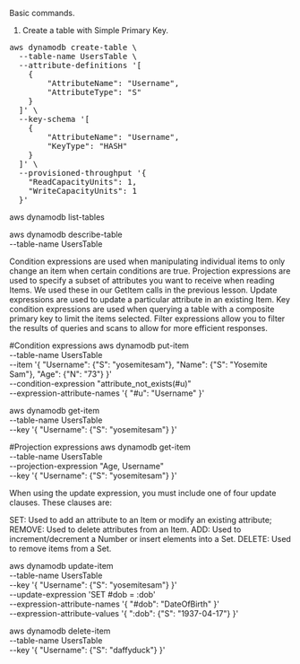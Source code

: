 

Basic commands.

1. Create a table with Simple Primary Key.
<pre>
aws dynamodb create-table \
  --table-name UsersTable \
  --attribute-definitions '[
    {
        "AttributeName": "Username",
        "AttributeType": "S"
    }
  ]' \
  --key-schema '[
    {
        "AttributeName": "Username",
        "KeyType": "HASH"
    }
  ]' \
  --provisioned-throughput '{
    "ReadCapacityUnits": 1,
    "WriteCapacityUnits": 1
  }'
</pre>

aws dynamodb list-tables


aws dynamodb describe-table \
  --table-name UsersTable
  
  
Condition expressions are used when manipulating individual items to only change an item when certain conditions are true.
Projection expressions are used to specify a subset of attributes you want to receive when reading Items. We used these in our GetItem calls in the previous lesson.
Update expressions are used to update a particular attribute in an existing Item.
Key condition expressions are used when querying a table with a composite primary key to limit the items selected.
Filter expressions allow you to filter the results of queries and scans to allow for more efficient responses.

  
#Condition expressions
aws dynamodb put-item \
    --table-name UsersTable \
    --item '{
      "Username": {"S": "yosemitesam"},
      "Name": {"S": "Yosemite Sam"},
      "Age": {"N": "73"}
    }' \
    --condition-expression "attribute_not_exists(#u)" \
    --expression-attribute-names '{
      "#u": "Username"
    }'
	
aws dynamodb get-item \
    --table-name UsersTable \
    --key '{
      "Username": {"S": "yosemitesam"}
    }'

	
#Projection expressions
aws dynamodb get-item \
    --table-name UsersTable \
    --projection-expression "Age, Username" \
    --key '{
      "Username": {"S": "yosemitesam"}
    }'
	

When using the update expression, you must include one of four update clauses. These clauses are:

SET: Used to add an attribute to an Item or modify an existing attribute;
REMOVE: Used to delete attributes from an Item.
ADD: Used to increment/decrement a Number or insert elements into a Set.
DELETE: Used to remove items from a Set.


aws dynamodb update-item \
    --table-name UsersTable \
    --key '{
      "Username": {"S": "yosemitesam"}
    }' \
    --update-expression 'SET #dob = :dob' \
    --expression-attribute-names '{
      "#dob": "DateOfBirth"
    }' \
    --expression-attribute-values '{
      ":dob": {"S": "1937-04-17"}
    }'
	
	
aws dynamodb delete-item \
    --table-name UsersTable \
    --key '{
      "Username": {"S": "daffyduck"}
    }'
	
